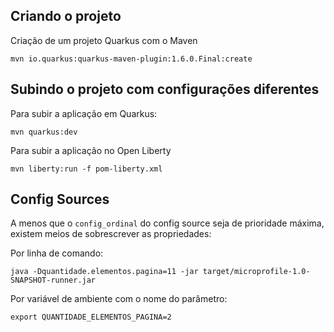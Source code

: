 ## Criando o projeto
Criação de um projeto Quarkus com o Maven

```
mvn io.quarkus:quarkus-maven-plugin:1.6.0.Final:create
```

## Subindo o projeto com configurações diferentes

Para subir a aplicação em Quarkus:

```
mvn quarkus:dev
```

Para subir a aplicação no Open Liberty

```
mvn liberty:run -f pom-liberty.xml
```

## Config Sources

A menos que o `config_ordinal` do config source seja de prioridade máxima, existem meios de sobrescrever as propriedades:


Por linha de comando:

```
java -Dquantidade.elementos.pagina=11 -jar target/microprofile-1.0-SNAPSHOT-runner.jar

```


Por variável de ambiente com o nome do parâmetro:

```
export QUANTIDADE_ELEMENTOS_PAGINA=2   

```